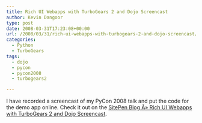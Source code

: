 ```yaml
---
title: Rich UI Webapps with TurboGears 2 and Dojo Screencast
author: Kevin Dangoor
type: post
date: 2008-03-31T17:23:08+00:00
url: /2008/03/31/rich-ui-webapps-with-turbogears-2-and-dojo-screencast/
categories:
  - Python
  - TurboGears
tags:
  - dojo
  - pycon
  - pycon2008
  - turbogears2

---
```

I have recorded a screencast of my PyCon 2008 talk and put the code for the demo app online. Check it out on the [SitePen Blog Â» Rich UI Webapps with TurboGears 2 and Dojo Screencast][1].

 [1]: http://www.sitepen.com/blog/2008/03/31/rich-ui-webapps-with-turbogears-2-and-dojo-screencast/